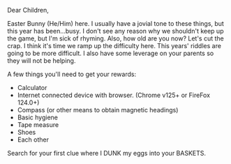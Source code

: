 Dear Children,

Easter Bunny (He/Him) here. I usually have a jovial tone to these things, but this year has been...busy. I don't see any reason why we shouldn't keep up the game, but I'm sick of rhyming. Also, how old are you now? Let's cut the crap. I think it's time we ramp up the difficulty here. This years' riddles are going to be more difficult. I also have some leverage on your parents so they will not be helping.

A few things you'll need to get your rewards:

- Calculator
- Internet connected device with browser. (Chrome v125+ or FireFox 124.0+)
- Compass (or other means to obtain magnetic headings)
- Basic hygiene 
- Tape measure
- Shoes
- Each other

Search for your first clue where I DUNK my eggs into your BASKETS. 